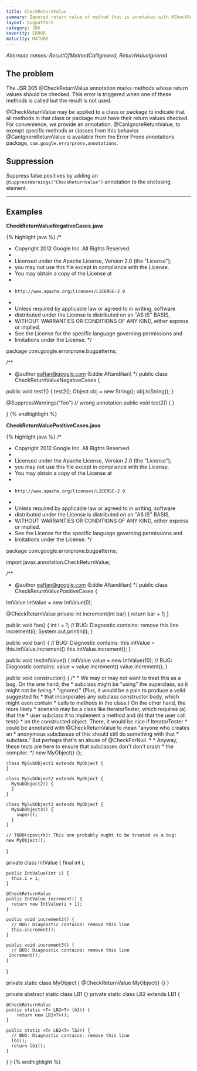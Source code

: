 ```yaml
---
title: CheckReturnValue
summary: Ignored return value of method that is annotated with @CheckReturnValue
layout: bugpattern
category: JDK
severity: ERROR
maturity: MATURE
---
```


<!--
*** AUTO-GENERATED, DO NOT MODIFY ***
To make changes, edit the @BugPattern annotation or the explanation in docs/bugpattern.
-->

_Alternate names: ResultOfMethodCallIgnored, ReturnValueIgnored_

## The problem
The JSR 305 @CheckReturnValue annotation marks methods whose return values should be checked.  This error is triggered when one of these methods is called but the result is not used.

@CheckReturnValue may be applied to a class or package to indicate that all methods in that class or package must have their return values checked.  For convenience, we provide an annotation, @CanIgnoreReturnValue, to exempt specific methods or classes from this behavior.  @CanIgnoreReturnValue is available from the Error Prone annotations package, `com.google.errorprone.annotations`.

## Suppression
Suppress false positives by adding an `@SuppressWarnings("CheckReturnValue")` annotation to the enclosing element.

----------

## Examples
__CheckReturnValueNegativeCases.java__

{% highlight java %}
/*
 * Copyright 2012 Google Inc. All Rights Reserved.
 *
 * Licensed under the Apache License, Version 2.0 (the "License");
 * you may not use this file except in compliance with the License.
 * You may obtain a copy of the License at
 *
 *     http://www.apache.org/licenses/LICENSE-2.0
 *
 * Unless required by applicable law or agreed to in writing, software
 * distributed under the License is distributed on an "AS IS" BASIS,
 * WITHOUT WARRANTIES OR CONDITIONS OF ANY KIND, either express or implied.
 * See the License for the specific language governing permissions and
 * limitations under the License.
 */

package com.google.errorprone.bugpatterns;

/**
 * @author eaftan@google.com (Eddie Aftandilian)
 */
public class CheckReturnValueNegativeCases {
  
  public void test1() {
    test2();
    Object obj = new String();
    obj.toString();
  }
  
  @SuppressWarnings("foo")  // wrong annotation
  public void test2() { 
  }
  
}
{% endhighlight %}

__CheckReturnValuePositiveCases.java__

{% highlight java %}
/*
 * Copyright 2012 Google Inc. All Rights Reserved.
 *
 * Licensed under the Apache License, Version 2.0 (the "License");
 * you may not use this file except in compliance with the License.
 * You may obtain a copy of the License at
 *
 *     http://www.apache.org/licenses/LICENSE-2.0
 *
 * Unless required by applicable law or agreed to in writing, software
 * distributed under the License is distributed on an "AS IS" BASIS,
 * WITHOUT WARRANTIES OR CONDITIONS OF ANY KIND, either express or implied.
 * See the License for the specific language governing permissions and
 * limitations under the License.
 */

package com.google.errorprone.bugpatterns;

import javax.annotation.CheckReturnValue;

/**
 * @author eaftan@google.com (Eddie Aftandilian)
 */
public class CheckReturnValuePositiveCases {
  
  IntValue intValue = new IntValue(0);
  
  @CheckReturnValue
  private int increment(int bar) {
    return bar + 1;
  }
  
  public void foo() {
    int i = 1;
    // BUG: Diagnostic contains: remove this line
    increment(i);
    System.out.println(i);
  }
  
  public void bar() {
    // BUG: Diagnostic contains: this.intValue = this.intValue.increment()
    this.intValue.increment();
  }
  
  public void testIntValue() {
    IntValue value = new IntValue(10);
    // BUG: Diagnostic contains: value = value.increment()
    value.increment();
  }

  public void constructor() {
    /*
     * We may or may not want to treat this as a bug. On the one hand, the
     * subclass might be "using" the superclass, so it might not be being
     * "ignored." (Plus, it would be a pain to produce a valid suggested fix
     * that incorporates any subclass constructor body, which might even contain
     * calls to methods in the class.) On the other hand, the more likely
     * scenario may be a class like IteratorTester, which requires (a) that the
     * user subclass it to implement a method and (b) that the user call test()
     * on the constructed object. There, it would be nice if IteratorTester
     * could be annotated with @CheckReturnValue to mean "anyone who creates an
     * anonymous subclasses of this should still do something with that
     * subclass." But perhaps that's an abuse of @CheckForNull.
     *
     * Anyway, these tests are here to ensure that subclasses don't don't crash
     * the compiler.
     */
    new MyObject() {};

    class MySubObject1 extends MyObject {
    }

    class MySubObject2 extends MyObject {
      MySubObject2() {
      }
    }

    class MySubObject3 extends MyObject {
      MySubObject3() {
        super();
      }
    }

    // TODO(cpovirk): This one probably ought to be treated as a bug:
    new MyObject();
  }
  
  private class IntValue {
    final int i;
    
    public IntValue(int i) {
      this.i = i;
    }
    
    @CheckReturnValue
    public IntValue increment() {
      return new IntValue(i + 1);
    }
    
    public void increment2() {
      // BUG: Diagnostic contains: remove this line
      this.increment();
    }
    
    public void increment3() {
      // BUG: Diagnostic contains: remove this line
     increment();
    }
  }

  private static class MyObject {
    @CheckReturnValue
    MyObject() {}
  }

  private abstract static class LB1<A> {}
  private static class LB2<A> extends LB1<A> {
    
    @CheckReturnValue
    public static <T> LB2<T> lb1() {
        return new LB2<T>();
    }
    
    public static <T> LB2<T> lb2() {
      // BUG: Diagnostic contains: remove this line
      lb1();
      return lb1();
    }
  }
}
{% endhighlight %}

